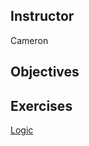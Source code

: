 ## Instructor 
Cameron

## Objectives

## Exercises
[Logic](https://github.com/accesscode-2-2/unit-4/blob/master/exercises/logic.md)
